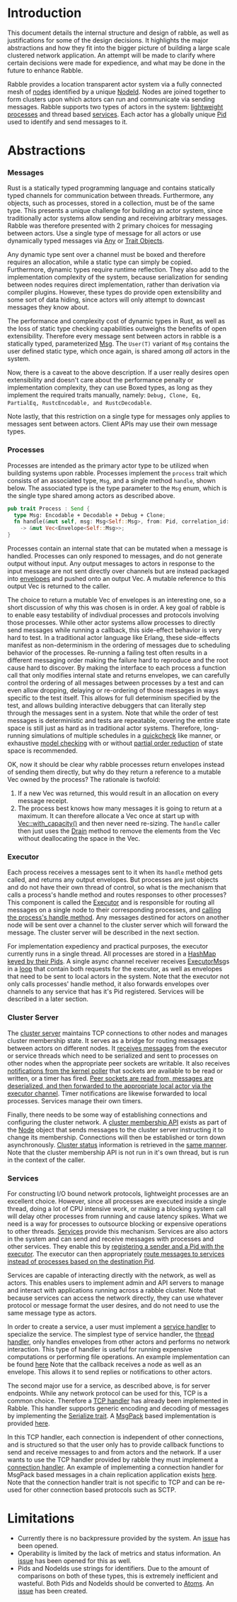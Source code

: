 # Introduction
This document details the internal structure and design of rabble, as well as justifications for
some of the design decisions. It highlights the major abstractions and how they fit into the bigger
picture of building a large scale clustered network application. An attempt will be made to clarify
where certain decisions were made for expedience, and what may be done in the future to enhance
Rabble.

Rabble provides a location transparent actor system via a fully connected mesh of
[nodes](https://github.com/andrewjstone/rabble/blob/e1474eda584f3c278322ce21d33d56e6e30f639f/src/node.rs) identified by
a unique [NodeId](https://github.com/andrewjstone/rabble/blob/e1474eda584f3c278322ce21d33d56e6e30f639f/src/node_id.rs).
Nodes are joined together to form clusters upon which actors can run and communicate via sending
messages.  Rabble supports two types of actors in the system: [lightweight
processes](https://github.com/andrewjstone/rabble/blob/e1474eda584f3c278322ce21d33d56e6e30f639f/src/process.rs) and
thread based
[services](https://github.com/andrewjstone/rabble/blob/e1474eda584f3c278322ce21d33d56e6e30f639f/src/service.rs). Each
actor has a globally unique
[Pid](https://github.com/andrewjstone/rabble/blob/e1474eda584f3c278322ce21d33d56e6e30f639f/src/pid.rs) used to identify
and send messages to it.

# Abstractions

### Messages
Rust is a statically typed programming language and contains statically typed channels for
communication between threads. Furthermore, any objects, such as processes, stored in a collection,
must be of the same type. This presents a unique challenge for building an actor system, since
traditionally actor systems allow sending and receiving arbitrary messages. Rabble was therefore
presented with 2 primary choices for messaging between actors. Use a single type of message for all
actors or use dynamically typed messages via [Any](https://doc.rust-lang.org/std/any/) or [Trait
Objects](https://doc.rust-lang.org/stable/book/trait-objects.html).

Any dynamic type sent over a channel must be boxed and therefore requires an allocation, while a
static type can simply be copied. Furthermore, dynamic types require runtime reflection. They also
add to the implementation complexity of the system, because serialization for sending between nodes
requires direct implementation, rather than derivation via compiler plugins. However, these types do
provide open extensibility and some sort of data hiding, since actors will only attempt to downcast
messages they know about.

The performance and complexity cost of dynamic types in Rust, as well as the loss of static type
checking capabilities outweighs the benefits of open extensibility. Therefore every message sent
between actors in rabble is a statically typed, parameterized
[Msg](https://github.com/andrewjstone/rabble/blob/e1474eda584f3c278322ce21d33d56e6e30f639f/src/msg.rs). The `User(T)`
variant of `Msg` contains the user defined static type, which once again, is shared among *all*
actors in the system.

Now, there is a caveat to the above description. If a user really desires open extensibility and
doesn't care about the performance penalty or implementation complexity, they can use Boxed types,
as long as they implement the required traits manually, namely: `Debug, Clone, Eq,
PartialEq, RustcEncodable, and RustcDecodable`.

Note lastly, that this restriction on a single type for messages only applies to messages sent
between actors. Client APIs may use their own message types.


### Processes
Processes are intended as the primary actor type to be utilized when building systems
upon rabble.  Processes implement the `process` trait which consists of an associated type, `Msg`,
and a single method `handle`, shown below. The associated type is the type parameter to the `Msg`
enum, which is the single type shared among actors as described above.

```Rust
pub trait Process : Send {
  type Msg: Encodable + Decodable + Debug + Clone;
  fn handle(&mut self, msg: Msg<Self::Msg>, from: Pid, correlation_id: Option<CorrelationId>)
    -> &mut Vec<Envelope<Self::Msg>>;
}
```

Processes contain an internal state that can be mutated when a message is handled. Processes can
only responed to messages, and do not generate output without input. Any output messages to actors
in response to the input message are not sent directly over channels but are instead packaged into
[envelopes](https://github.com/andrewjstone/rabble/blob/e1474eda584f3c278322ce21d33d56e6e30f639f/src/envelope.rs) and
pushed onto an output Vec. A mutable reference to this output Vec is returned to the caller.

The choice to return a mutable Vec of envelopes is an interesting one, so a short discussion of why
this was chosen is in order. A key goal of rabble is to enable easy testability of indivdiual
processes and protocols involving those processes. While other actor systems allow processes to
directly send messages while running a callback, this side-effect behavior is very hard to test. In
a traditional actor language like Erlang, these side-effects manifest as non-determinism in the
ordering of messages due to scheduling behavior of the processes. Re-running a failing test often
results in a different messaging order making the failure hard to reproduce and the root cause hard
to discover. By making the interface to each process a function call that only modifies internal
state and returns envelopes, we can carefully control the ordering of all messages between processes
by a test and can even allow dropping, delaying or re-ordering of those messages in ways specific to
the test itself.  This allows for full determinism specified by the test, and allows building
interactive debuggers that can literally step through the messages sent in a system. Note that while
the order of test messages is deterministic and tests are repeatable, covering the entire state
space is still just as hard as in traditional actor systems. Therefore, long-running simulations of
multiple schedules in a [quickcheck](https://github.com/BurntSushi/quickcheck) like manner, or
exhaustive [model checking](https://en.wikipedia.org/wiki/Model_checking) with or without [partial
order reduction](https://en.wikipedia.org/wiki/Partial_order_reduction) of state space is
recommended.

OK, now it should be clear why rabble processes return envelopes instead of sending them directly, but why
do they return a reference to a mutable Vec owned by the process? The rationale is twofold:

 1. If a new Vec was returned, this would result in an allocation on every message receipt.
 2. The process best knows how many messages it is going to return at a maximum. It can therefore
    allocate a Vec once at start up with
    [Vec::with_capacity()](https://doc.rust-lang.org/std/vec/struct.Vec.html#method.with_capacity)
    and then never need re-sizing. The `handle` caller then just uses the
    [Drain](https://doc.rust-lang.org/std/vec/struct.Vec.html#method.drain) method to remove the
    elements from the Vec without deallocating the space in the Vec.

### Executor
Each process receives a messages sent to it when its `handle` method gets called, and returns any
output envelopes. But processes are just objects and do not have their own thread of control, so
what is the mechanism that calls a process's handle method and routes responses to other processes?
This component is called the
[Executor](https://github.com/andrewjstone/rabble/blob/e1474eda584f3c278322ce21d33d56e6e30f639f/src/executor.rs) and is
responsible for routing all messages on a single node to their corresponding processes, and [calling
the process's handle
method](https://github.com/andrewjstone/rabble/blob/e1474eda584f3c278322ce21d33d56e6e30f639f/src/executor.rs#L117). Any
messages destined for actors on another node will be sent over a channel to the cluster server
which will forward the message. The cluster server will be described in the next section.

For implementation expediency and practical purposes, the executor currently runs in a single
thread. All processes are stored in a [HashMap keyed by their
Pids](https://github.com/andrewjstone/rabble/blob/e1474eda584f3c278322ce21d33d56e6e30f639f/src/executor.rs#L21). A
single async channel receiver receives
[ExecutorMsg](https://github.com/andrewjstone/rabble/blob/e1474eda584f3c278322ce21d33d56e6e30f639f/src/executor_msg.rs)s
in a [loop](https://github.com/andrewjstone/rabble/blob/e1474eda584f3c278322ce21d33d56e6e30f639f/src/executor.rs#L56)
that contain both requests for the executor, as well as envelopes that need to be sent to local
actors in the system. Note that the executor not only calls processes' handle method, it also
forwards envelopes over channels to any service that has it's Pid registered. Services will be
described in a later section.

### Cluster Server
The [cluster
server](https://github.com/andrewjstone/rabble/blob/e1474eda584f3c278322ce21d33d56e6e30f639f/src/cluster_server.rs)
maintains TCP connections to other nodes and manages cluster membership state. It serves as a bridge
for routing messages between actors on different nodes. It [receives
messages](https://github.com/andrewjstone/rabble/blob/e1474eda584f3c278322ce21d33d56e6e30f639f/src/node.rs#L52-L73)
from the executor or
service threads which need to be serialized and sent to processes on other nodes when the
appropriate peer sockets are writable. It also receives [notifications from the kernel
poller](https://github.com/andrewjstone/rabble/blob/e1474eda584f3c278322ce21d33d56e6e30f639f/src/cluster_server.rs#L175-L192) that
sockets are available to be read or written, or a timer has fired. [Peer sockets are read from,
messages are deserialized, and then forwarded to the appropriate local actor via the executor
channel](https://github.com/andrewjstone/rabble/blob/e1474eda584f3c278322ce21d33d56e6e30f639f/src/cluster_server.rs#L215-L260).
Timer notifications are likewise forwarded to local processes.  Services manage their own timers.

Finally, there needs to be some way of establishing connections and configuring the cluster network.
A [cluster membership
API](https://github.com/andrewjstone/rabble/blob/e1474eda584f3c278322ce21d33d56e6e30f639f/src/node.rs#L52-L73) exists
as part of the [Node](https://github.com/andrewjstone/rabble/blob/e1474eda584f3c278322ce21d33d56e6e30f639f/src/node.rs) object that sends messages to the cluster server instructing it to change its
membership. Connections will then be established or torn down asynchronously. [Cluster
status](https://github.com/andrewjstone/rabble/blob/e1474eda584f3c278322ce21d33d56e6e30f639f/src/cluster_status.rs)
information is retrieved in the [same
manner](https://github.com/andrewjstone/rabble/blob/e1474eda584f3c278322ce21d33d56e6e30f639f/src/node.rs#L111-L117).
Note that the cluster membership API is not run in it's own thread, but is run in the context of the
caller.

### Services
For constructing I/O bound network protocols, lightweight processes are an excellent choice.
However, since all processes are executed inside a single thread, doing a lot of CPU intensive work,
or making a blocking system call will delay other processes from running and cause latency spikes.
What we need is a way for processes to outsource blocking or expensive operations to other threads.
[Services](https://github.com/andrewjstone/rabble/blob/e1474eda584f3c278322ce21d33d56e6e30f639f/src/service.rs) provide
this mechanism. Services are also actors in the system and can send and receive messages with
processes and other services. They enable this by [registering a sender and a Pid with the
executor](https://github.com/andrewjstone/rabble/blob/e1474eda584f3c278322ce21d33d56e6e30f639f/src/service.rs#L37). The
executor can then appropriately [route messages to services instead of processes based on the
destination
Pid](https://github.com/andrewjstone/rabble/blob/e1474eda584f3c278322ce21d33d56e6e30f639f/src/executor.rs#L106-L109).

Services are capable of interacting directly with the network, as well as actors. This enables users
to implement admin and API servers to manage and interact with applications running across a rabble
cluster. Note that because services can access the network directly, they can use whatever protocol
or message format the user desires, and do not need to use the same message type as actors.

In order to create a service, a user must implement a [service
handler](https://github.com/andrewjstone/rabble/blob/e1474eda584f3c278322ce21d33d56e6e30f639f/src/service_handler.rs)
to specialize the service. The simplest type of service handler, the [thread
handler](https://github.com/andrewjstone/rabble/blob/e1474eda584f3c278322ce21d33d56e6e30f639f/src/thread_handler.rs),
only handles envelopes from other actors and performs no network interaction. This type of handler
is useful for running expensive computations or performing file operations. An example
implementation can be found
[here](https://github.com/andrewjstone/rabble/blob/e1474eda584f3c278322ce21d33d56e6e30f639f/tests/basic.rs#L26-L29)
Note that the callback receives a node as well as an envelope. This allows it to send replies or
notifications to other actors.

The second major use for a service, as described above, is for server endpoints. While any network
protocol can be used for this, TCP is a common choice. Therefore a [TCP
handler](https://github.com/andrewjstone/rabble/blob/e1474eda584f3c278322ce21d33d56e6e30f639f/src/tcp_server_handler.rs)
has already been implemented in Rabble. This handler supports generic encoding and decoding of
messages by implementing the [Serialize
trait](https://github.com/andrewjstone/rabble/blob/e1474eda584f3c278322ce21d33d56e6e30f639f/src/serialize.rs).
A [MsgPack](http://msgpack.org/index.html) based implementation is provided
[here](https://github.com/andrewjstone/rabble/blob/e1474eda584f3c278322ce21d33d56e6e30f639f/src/msgpack_serializer.rs).

In this TCP handler, each connection is independent of other connections, and is structured so that
the user only has to provide callback functions to send and receive messages to and from actors and
the network. If a user wants to use the TCP handler provided by rabble they must implement a
[connection
handler](https://github.com/andrewjstone/rabble/blob/e1474eda584f3c278322ce21d33d56e6e30f639f/src/connection_handler.rs).
An example of implementing a connection handler for MsgPack based messages in a chain replication
application exists
[here](https://github.com/andrewjstone/rabble/blob/e1474eda584f3c278322ce21d33d56e6e30f639f/tests/utils/api_server.rs#L45-L109).
Note that the connection handler trait is not specific to TCP and can be re-used for other
connection based protocols such as SCTP.

# Limitations

 * Currently there is no backpressure provided by the system. An
   [issue](https://github.com/andrewjstone/rabble/issues/2)  has been opened.
 * Operability is limited by the lack of metrics and status information. An
   [issue](https://github.com/andrewjstone/rabble/issues/4) has been opened
   for this as well.
 * Pids and NodeIds use strings for identifiers. Due to the amount of comparisons on both of these
   types, this is extremely inefficient and wasteful. Both Pids and NodeIds should be converted to
   [Atoms](http://stackoverflow.com/questions/36023947/how-do-erlang-atoms-work/36025280). An
   [issue](https://github.com/andrewjstone/rabble/issues/5) has been created.

